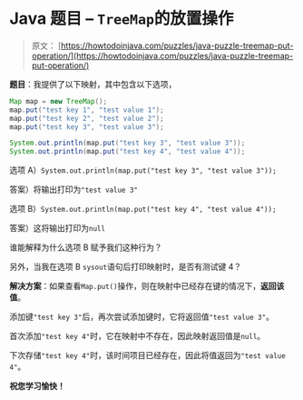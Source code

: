 # Java 题目 – `TreeMap`的放置操作

> 原文： [https://howtodoinjava.com/puzzles/java-puzzle-treemap-put-operation/](https://howtodoinjava.com/puzzles/java-puzzle-treemap-put-operation/)

**题目**：我提供了以下映射，其中包含以下选项，

```java
Map map = new TreeMap();
map.put("test key 1", "test value 1");
map.put("test key 2", "test value 2");
map.put("test key 3", "test value 3");

System.out.println(map.put("test key 3", "test value 3"));
System.out.println(map.put("test key 4", "test value 4"));
```

选项 A）`System.out.println(map.put("test key 3", "test value 3"));`

答案）将输出打印为`"test value 3"`

选项 B）`System.out.println(map.put("test key 4", "test value 4"));`

答案）这将输出打印为`null`

谁能解释为什么选项 B 赋予我们这种行为？

另外，当我在选项 B `sysout`语句后打印映射时，是否有测试键 4？

**解决方案**：如果查看`Map.put()`操作，则在映射中已经存在键的情况下，**返回该值**。

添加键`"test key 3"`后，再次尝试添加键时，它将返回值`"test value 3"`。

首次添加`"test key 4"`时，它在映射中不存在，因此映射返回值是`null`。

下次存储`"test key 4"`时，该时间项目已经存在，因此将值返回为`"test value 4"`。

**祝您学习愉快！**